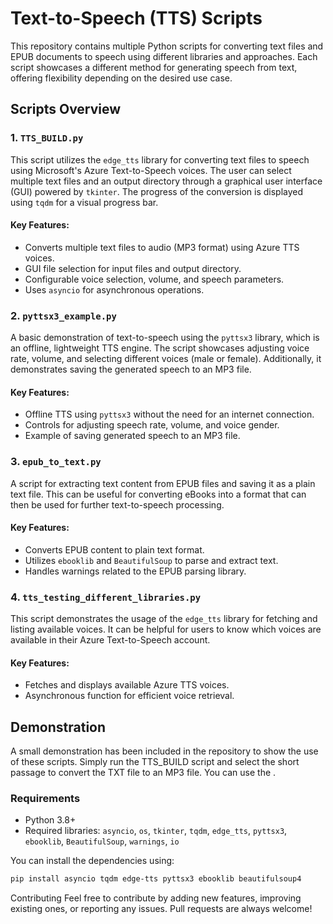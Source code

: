 # Text-to-Speech (TTS) Scripts

This repository contains multiple Python scripts for converting text files and EPUB documents to speech using different libraries and approaches. Each script showcases a different method for generating speech from text, offering flexibility depending on the desired use case.

## Scripts Overview

### 1. `TTS_BUILD.py`
This script utilizes the `edge_tts` library for converting text files to speech using Microsoft's Azure Text-to-Speech voices. The user can select multiple text files and an output directory through a graphical user interface (GUI) powered by `tkinter`. The progress of the conversion is displayed using `tqdm` for a visual progress bar.

#### Key Features:
- Converts multiple text files to audio (MP3 format) using Azure TTS voices.
- GUI file selection for input files and output directory.
- Configurable voice selection, volume, and speech parameters.
- Uses `asyncio` for asynchronous operations.

### 2. `pyttsx3_example.py`
A basic demonstration of text-to-speech using the `pyttsx3` library, which is an offline, lightweight TTS engine. The script showcases adjusting voice rate, volume, and selecting different voices (male or female). Additionally, it demonstrates saving the generated speech to an MP3 file.

#### Key Features:
- Offline TTS using `pyttsx3` without the need for an internet connection.
- Controls for adjusting speech rate, volume, and voice gender.
- Example of saving generated speech to an MP3 file.

### 3. `epub_to_text.py`
A script for extracting text content from EPUB files and saving it as a plain text file. This can be useful for converting eBooks into a format that can then be used for further text-to-speech processing.

#### Key Features:
- Converts EPUB content to plain text format.
- Utilizes `ebooklib` and `BeautifulSoup` to parse and extract text.
- Handles warnings related to the EPUB parsing library.

### 4. `tts_testing_different_libraries.py`
This script demonstrates the usage of the `edge_tts` library for fetching and listing available voices. It can be helpful for users to know which voices are available in their Azure Text-to-Speech account.

#### Key Features:
- Fetches and displays available Azure TTS voices.
- Asynchronous function for efficient voice retrieval.

## Demonstration

A small demonstration has been included in the repository to show the use of these scripts. Simply run the TTS_BUILD script and select the short passage to convert the TXT file to an MP3 file. You can use the .

### Requirements

- Python 3.8+
- Required libraries: `asyncio`, `os`, `tkinter`, `tqdm`, `edge_tts`, `pyttsx3`, `ebooklib`, `BeautifulSoup`, `warnings`, `io`

You can install the dependencies using:

```bash
pip install asyncio tqdm edge-tts pyttsx3 ebooklib beautifulsoup4
```

Contributing
Feel free to contribute by adding new features, improving existing ones, or reporting any issues. Pull requests are always welcome!
